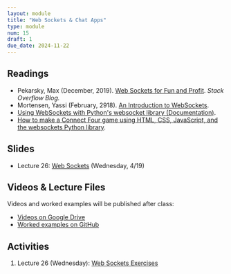 ```yaml
---
layout: module
title: "Web Sockets & Chat Apps"
type: module
num: 15
draft: 1
due_date: 2024-11-22
---
```


## Readings

* Pekarsky, Max (December, 2019). <a href="https://stackoverflow.blog/2019/12/18/websockets-for-fun-and-profit/" target="_blank">Web Sockets for Fun and Profit</a>. *Stack Overflow Blog.*
* Mortensen, Yassi (February, 2918). <a href="https://medium.com/@yassimortensen/an-introduction-to-websockets-10b131182559" target="_blank">An Introduction to WebSockets</a>.
* <a href="https://websockets.readthedocs.io/en/latest/index.html" target="_blank">Using WebSockets with Python's websocket library (Documentation)</a>.
* <a href="https://websockets.readthedocs.io/en/latest/intro/tutorial1.html" target="_blank">How to make a Connect Four game using HTML, CSS, JavaScript, and the websockets Python library</a>.

## Slides
* Lecture 26: <a href="https://docs.google.com/presentation/d/1z5IdDNLav11EIfFYGv9tJXnJjwSsIpTN7-pVE11Fgi0/edit?usp=sharing" target="_blank">Web Sockets</a> (Wednesday, 4/19)

## Videos & Lecture Files
Videos and worked examples will be published after class:
* <a href="https://drive.google.com/drive/folders/1b0RGogU8P2rKJAtcRpxMspHB919GUAXT?usp=sharing" target="_blank">Videos on Google Drive</a>
* <a href="https://github.com/vanwars/csci344" target="_blank">Worked examples on GitHub</a>

## Activities
1. Lecture 26 (Wednesday): [Web Sockets Exercises](/fall2024/course-files/lectures/lecture26.zip)
